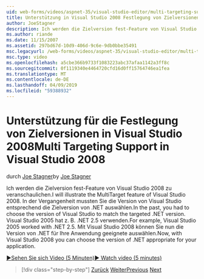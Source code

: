 ```yaml
---
uid: web-forms/videos/aspnet-35/visual-studio-editor/multi-targeting-support-in-visual-studio-2008
title: Unterstützung in Visual Studio 2008 Festlegung von Zielversionen | Microsoft-Dokumentation
author: JoeStagner
description: Ich werden die Zielversion fest-Feature von Visual Studio 2008 zu veranschaulichen. In der Vergangenheit mussten Sie die Version von Visual Studio entsprechend dem Ziel .NET Versi auswählen...
ms.author: riande
ms.date: 11/15/2007
ms.assetid: 297bd67d-10d9-406d-9c6e-9db0bbe35491
msc.legacyurl: /web-forms/videos/aspnet-35/visual-studio-editor/multi-targeting-support-in-visual-studio-2008
msc.type: video
ms.openlocfilehash: a5cbe366b9733f1083223abc37afaa1142a3ff8c
ms.sourcegitcommit: 0f1119340e4464720cfd16d0ff15764746ea1fea
ms.translationtype: MT
ms.contentlocale: de-DE
ms.lasthandoff: 04/09/2019
ms.locfileid: "59388932"
---
```

# <a name="multi-targeting-support-in-visual-studio-2008"></a><span data-ttu-id="af7fe-104">Unterstützung für die Festlegung von Zielversionen in Visual Studio 2008</span><span class="sxs-lookup"><span data-stu-id="af7fe-104">Multi Targeting Support in Visual Studio 2008</span></span>

<span data-ttu-id="af7fe-105">durch [Joe Stagner](https://github.com/JoeStagner)</span><span class="sxs-lookup"><span data-stu-id="af7fe-105">by [Joe Stagner](https://github.com/JoeStagner)</span></span>

<span data-ttu-id="af7fe-106">Ich werden die Zielversion fest-Feature von Visual Studio 2008 zu veranschaulichen.</span><span class="sxs-lookup"><span data-stu-id="af7fe-106">I will illustrate the MultiTarget feature of Visual Studio 2008.</span></span> <span data-ttu-id="af7fe-107">In der Vergangenheit mussten Sie die Version von Visual Studio entsprechend die Zielversion von .NET auswählen.</span><span class="sxs-lookup"><span data-stu-id="af7fe-107">In the past, you had to choose the version of Visual Studio to match the targeted .NET version.</span></span> <span data-ttu-id="af7fe-108">Visual Studio 2005 hat z. B. .NET 2.5 verwenden.</span><span class="sxs-lookup"><span data-stu-id="af7fe-108">For example, Visual Studio 2005 worked with .NET 2.5.</span></span> <span data-ttu-id="af7fe-109">Mit Visual Studio 2008 können Sie nun die Version von .NET für Ihre Anwendung geeignete auswählen.</span><span class="sxs-lookup"><span data-stu-id="af7fe-109">Now, with Visual Studio 2008 you can choose the version of .NET appropriate for your application.</span></span>

[<span data-ttu-id="af7fe-110">&#9654;Sehen Sie sich Video (5 Minuten)</span><span class="sxs-lookup"><span data-stu-id="af7fe-110">&#9654; Watch video (5 minutes)</span></span>](https://channel9.msdn.com/Blogs/ASP-NET-Site-Videos/multi-targeting-support-in-visual-studio-2008)

> [!div class="step-by-step"]
> <span data-ttu-id="af7fe-111">[Zurück](javascript-debugging-in-visual-studio-2008.md)
> [Weiter](intellisense-for-jscript-and-aspnet-ajax.md)</span><span class="sxs-lookup"><span data-stu-id="af7fe-111">[Previous](javascript-debugging-in-visual-studio-2008.md)
[Next](intellisense-for-jscript-and-aspnet-ajax.md)</span></span>
